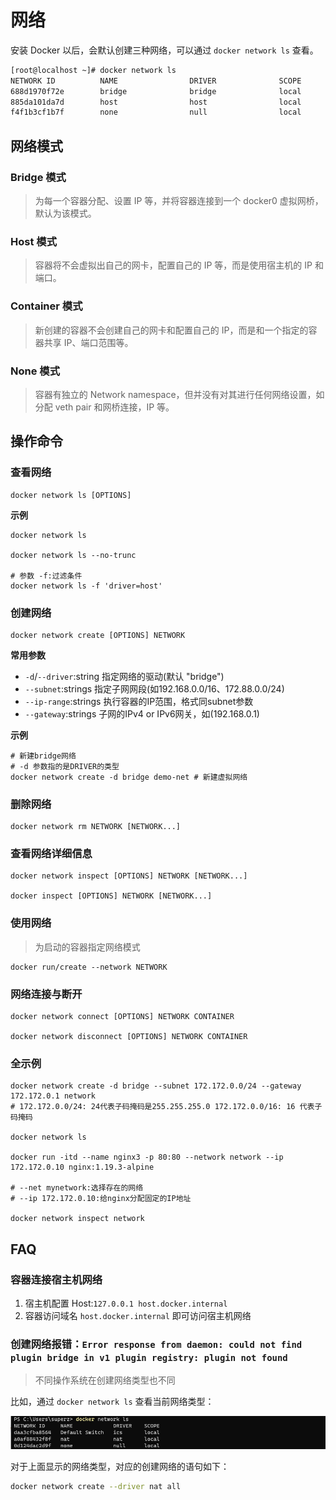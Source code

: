 # 网络

安装 Docker 以后，会默认创建三种网络，可以通过 `docker network ls` 查看。

```bash
[root@localhost ~]# docker network ls
NETWORK ID          NAME                DRIVER              SCOPE
688d1970f72e        bridge              bridge              local
885da101da7d        host                host                local
f4f1b3cf1b7f        none                null                local
```

## 网络模式

### Bridge 模式

> 为每一个容器分配、设置 IP 等，并将容器连接到一个 docker0 虚拟网桥，默认为该模式。

### Host 模式

> 容器将不会虚拟出自己的网卡，配置自己的 IP 等，而是使用宿主机的 IP 和端口。

### Container 模式 

> 新创建的容器不会创建自己的网卡和配置自己的 IP，而是和一个指定的容器共享 IP、端口范围等。

### None 模式

> 容器有独立的 Network namespace，但并没有对其进行任何网络设置，如分配 veth pair 和网桥连接，IP 等。

## 操作命令

### 查看网络

```shell
docker network ls [OPTIONS]
```

**示例**

```shell
docker network ls

docker network ls --no-trunc

# 参数 -f:过滤条件
docker network ls -f 'driver=host'
```

### 创建网络

```shell
docker network create [OPTIONS] NETWORK
```

**常用参数**

- `-d`/`--driver`:string 指定网络的驱动(默认 "bridge")
- `--subnet`:strings 指定子网网段(如192.168.0.0/16、172.88.0.0/24)
- `--ip-range`:strings  执行容器的IP范围，格式同subnet参数
- `--gateway`:strings 子网的IPv4 or IPv6网关，如(192.168.0.1)

**示例**

```shell
# 新建bridge网络
# -d 参数指的是DRIVER的类型
docker network create -d bridge demo-net # 新建虚拟网络
```

### 删除网络

```shell
docker network rm NETWORK [NETWORK...]
```

### 查看网络详细信息

```shell
docker network inspect [OPTIONS] NETWORK [NETWORK...]

docker inspect [OPTIONS] NETWORK [NETWORK...]
```

### 使用网络

> 为启动的容器指定网络模式

```shell
docker run/create --network NETWORK
```

### 网络连接与断开

```shell
docker network connect [OPTIONS] NETWORK CONTAINER 

docker network disconnect [OPTIONS] NETWORK CONTAINER
```

### 全示例

```shell
docker network create -d bridge --subnet 172.172.0.0/24 --gateway 172.172.0.1 network
# 172.172.0.0/24: 24代表子码掩码是255.255.255.0 172.172.0.0/16: 16 代表子码掩码

docker network ls

docker run -itd --name nginx3 -p 80:80 --network network --ip 172.172.0.10 nginx:1.19.3-alpine

# --net mynetwork:选择存在的网络
# --ip 172.172.0.10:给nginx分配固定的IP地址

docker network inspect network
```

## FAQ

### 容器连接宿主机网络

1. 宿主机配置 Host:`127.0.0.1 host.docker.internal`
2. 容器访问域名 `host.docker.internal` 即可访问宿主机网络

### 创建网络报错：`Error response from daemon: could not find plugin bridge in v1 plugin registry: plugin not found`

> 不同操作系统在创建网络类型也不同

比如，通过 `docker network ls` 查看当前网络类型：

![网络_1699888741797](images/网络_1699888741797.png)  

对于上面显示的网络类型，对应的创建网络的语句如下：

```sh
docker network create --driver nat all
```